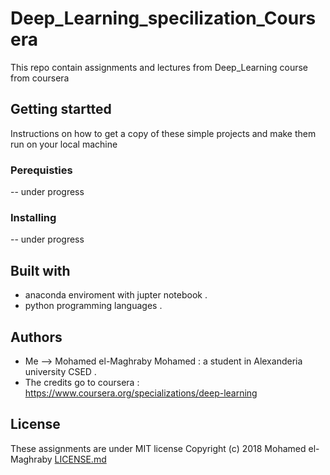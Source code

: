 # Deep_Learning_specilization_Coursera
This repo contain assignments and lectures from Deep_Learning course from coursera 
## Getting startted
Instructions on how to get a copy of these simple projects and make them run on your local machine
### Perequisties
-- under progress
### Installing
-- under progress
## Built with
- anaconda enviroment with jupter notebook .
- python programming languages .
## Authors
- Me --> Mohamed el-Maghraby Mohamed : a student in Alexanderia university CSED .
- The credits go to coursera : https://www.coursera.org/specializations/deep-learning
## License 
These assignments are under MIT license
Copyright (c) 2018 Mohamed el-Maghraby
[LICENSE.md](https://github.com/Magho/Deep_Learning_specilization_Coursera/blob/master/LICENSE)

